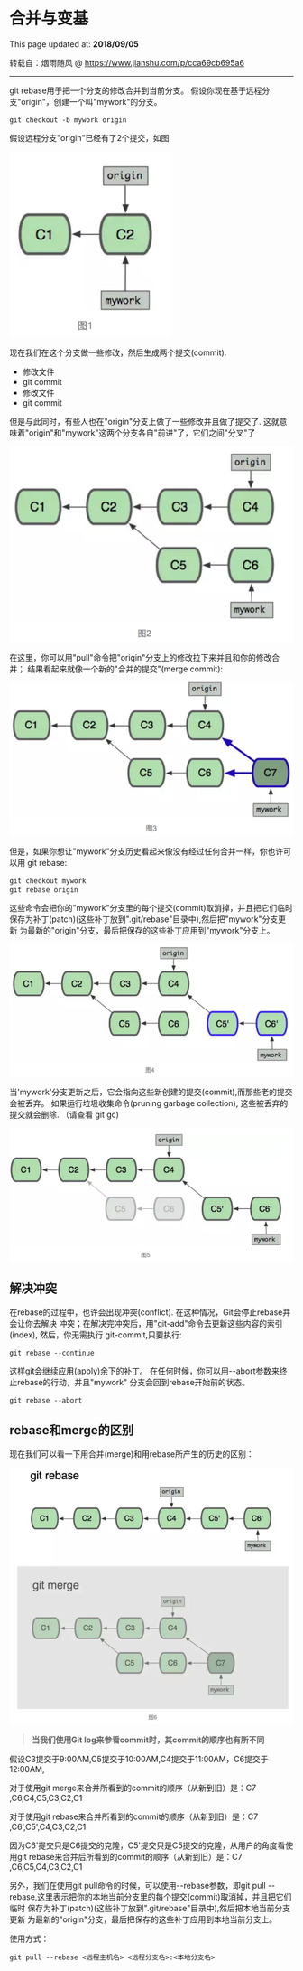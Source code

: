 # 合并与变基
This page updated at: **2018/09/05**

转载自：烟雨随风 @ https://www.jianshu.com/p/cca69cb695a6

-----

git rebase用于把一个分支的修改合并到当前分支。
假设你现在基于远程分支"origin"，创建一个叫"mywork"的分支。

```shell
git checkout -b mywork origin
```

假设远程分支"origin"已经有了2个提交，如图

![图1](./../images/git/rebase01.png)

现在我们在这个分支做一些修改，然后生成两个提交(commit).

* 修改文件
* git commit
* 修改文件
* git commit

但是与此同时，有些人也在"origin"分支上做了一些修改并且做了提交了. 这就意味着"origin"和"mywork"这两个分支各自"前进"了，它们之间"分叉"了

![图2](./../images/git/rebase02.png)

在这里，你可以用"pull"命令把"origin"分支上的修改拉下来并且和你的修改合并； 结果看起来就像一个新的"合并的提交"(merge commit):

![图3](./../images/git/rebase03.png)

但是，如果你想让"mywork"分支历史看起来像没有经过任何合并一样，你也许可以用 git rebase:

```shell
git checkout mywork
git rebase origin
```

这些命令会把你的"mywork"分支里的每个提交(commit)取消掉，并且把它们临时 保存为补丁(patch)(这些补丁放到".git/rebase"目录中),然后把"mywork"分支更新 为最新的"origin"分支，最后把保存的这些补丁应用到"mywork"分支上。

![图4](./../images/git/rebase04.png)

当'mywork'分支更新之后，它会指向这些新创建的提交(commit),而那些老的提交会被丢弃。 如果运行垃圾收集命令(pruning garbage collection), 这些被丢弃的提交就会删除. （请查看 git gc)

![图5](./../images/git/rebase05.png)

## 解决冲突

在rebase的过程中，也许会出现冲突(conflict). 在这种情况，Git会停止rebase并会让你去解决 冲突；在解决完冲突后，用"git-add"命令去更新这些内容的索引(index), 然后，你无需执行 git-commit,只要执行:

```shell
git rebase --continue
```

这样git会继续应用(apply)余下的补丁。
在任何时候，你可以用--abort参数来终止rebase的行动，并且"mywork" 分支会回到rebase开始前的状态。

```shell
git rebase --abort
```

## rebase和merge的区别

现在我们可以看一下用合并(merge)和用rebase所产生的历史的区别：

![图6](./../images/git/rebase06.png)

> **当我们使用Git log来参看commit时，其commit的顺序也有所不同**

假设C3提交于9:00AM,C5提交于10:00AM,C4提交于11:00AM，C6提交于12:00AM,

对于使用git merge来合并所看到的commit的顺序（从新到旧）是：C7 ,C6,C4,C5,C3,C2,C1

对于使用git rebase来合并所看到的commit的顺序（从新到旧）是：C7 ,C6‘,C5',C4,C3,C2,C1

因为C6'提交只是C6提交的克隆，C5'提交只是C5提交的克隆，从用户的角度看使用git rebase来合并后所看到的commit的顺序（从新到旧）是：C7 ,C6,C5,C4,C3,C2,C1

另外，我们在使用git pull命令的时候，可以使用--rebase参数，即git pull --rebase,这里表示把你的本地当前分支里的每个提交(commit)取消掉，并且把它们临时 保存为补丁(patch)(这些补丁放到".git/rebase"目录中),然后把本地当前分支更新 为最新的"origin"分支，最后把保存的这些补丁应用到本地当前分支上。

使用方式：

```shell
git pull --rebase <远程主机名> <远程分支名>:<本地分支名>
```
